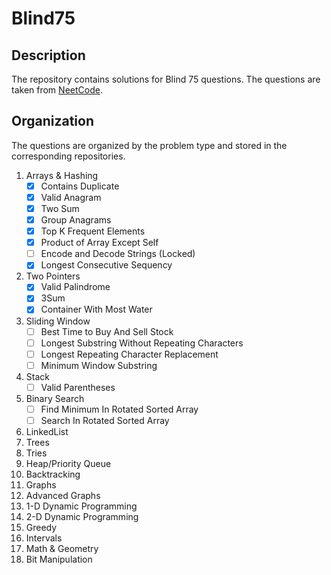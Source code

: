# Blind75

## Description
The repository contains solutions for Blind 75 questions. The questions are taken from [NeetCode](https://neetcode.io/practice).

## Organization 
The questions are organized by the problem type and stored in the corresponding repositories.

1. Arrays & Hashing
   - [x] Contains Duplicate
   - [x] Valid Anagram
   - [x] Two Sum
   - [x] Group Anagrams
   - [x] Top K Frequent Elements
   - [x] Product of Array Except Self
   - [ ] Encode and Decode Strings (Locked)
   - [x] Longest Consecutive Sequency
2. Two Pointers
   - [x] Valid Palindrome
   - [x] 3Sum
   - [x] Container With Most Water
4. Sliding Window
   - [ ] Best Time to Buy And Sell Stock
   - [ ] Longest Substring Without Repeating Characters
   - [ ] Longest Repeating Character Replacement
   - [ ] Minimum Window Substring
6. Stack
   - [ ] Valid Parentheses
8. Binary Search
   - [ ] Find Minimum In Rotated Sorted Array
   - [ ] Search In Rotated Sorted Array
10. LinkedList
11. Trees
12. Tries
13. Heap/Priority Queue
14. Backtracking
15. Graphs
16. Advanced Graphs
17. 1-D Dynamic Programming
18. 2-D Dynamic Programming
19. Greedy
20. Intervals
21. Math & Geometry
22. Bit Manipulation  
